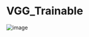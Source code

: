 # VGG_Trainable
 
![image](https://user-images.githubusercontent.com/90014998/219429062-351c7d88-5dbc-4ab2-92e7-20a76b431665.png)
